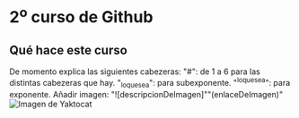 # 2<sup>o</sup> curso de Github
## Qué hace este curso
De momento explica las siguientes cabezeras: 
"#": de 1 a 6 para las distintas cabezeras que hay. 
"<sub>loquesea</sub>": para subexponente.
"<sup>loquesea</sup>": para exponente.
Añadir imagen: "![descripcionDeImagen]""(enlaceDeImagen)"
![Imagen de Yaktocat](https://octodex.github.com/images/yaktocat.png)
